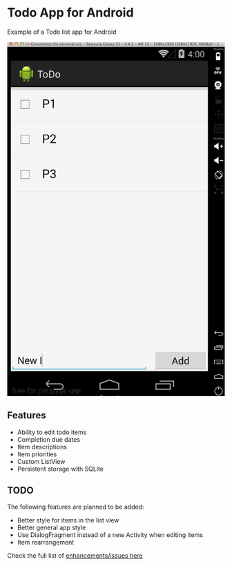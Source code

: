 # Todo App for Android

Example of a Todo list app for Android

![Video Walkthrough](demo.gif)

## Features
- Ability to edit todo items
- Completion due dates
- Item descriptions
- Item priorities
- Custom ListView
- Persistent storage with SQLite

## TODO
The following features are planned to be added:
- Better style for items in the list view
- Better general app style
- Use DialogFragment instead of a new Activity when editing items
- Item rearrangement

Check the full list of [enhancements/issues here](https://github.com/marcferna/android-todo/issues)


